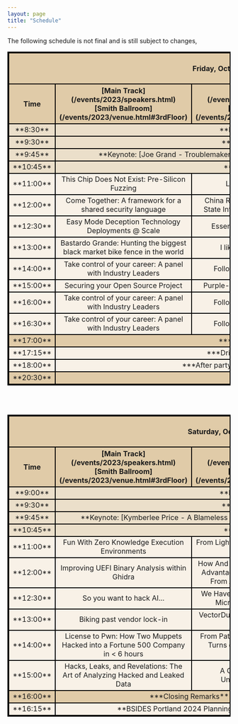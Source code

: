```yaml
---
layout: page
title: "Schedule"
---
```

<style>
table{
    border-collapse: collapse;
    border-spacing: 0;
    border:2px solid #000000;
    
}

th{
    border:2px solid #000000;
}

td{
    border:2px solid #000000;
    vertical-align: middle;
}

thead{
    background-color: #E0CBA8; 
}

tfoot{
    background-color: #E0CBA8; 
}
.General_items{
    background-color: #EBDFCA; 
}
tbody{
   background-color: #F8F1E7; 
}

</style>
The following schedule is not final and is still subject to changes, 

<table width="100%">
<colgroup>
<col width="10%" />
<col width="30%" />
<col width="30%" />
<col width="30%" />
</colgroup>
<thead>
<tr class="header">
<th colspan=4 align="center"><br>Friday, October 6th, 2023<br><br></th>
</tr>
<tr class="header">
    <th markdown="span" align="center" rowspan=2 >Time</th>
    <th markdown="span" align="center" >[Main Track](/events/2023/speakers.html)<br>[Smith Ballroom](/events/2023/venue.html#3rdFloor)</th>
    <th markdown="span" align="center" >[Track 2](/events/2023/speakers.html)<br>[Rooms 329-327](/events/2023/venue.html#3rdFloor)</th>
    <th markdown="span" align="center" >[Workshops](/events/2023/speakers.html)<br>[Rooms 296,298](/events/2023/venue.html#2ndFloor)</th>
</tr>
</thead>
<tbody>
    <tr class="General_items">
        <td markdown="span" align="center">**8:30**</td>
        <td markdown="span" align="center" colspan=3> **Registration Opens**</td>
    </tr>
    <tr class="General_items">
        <td markdown="span" align="center">**9:30**</td>
        <td markdown="span" align="center" colspan=3> **Opening Remarks**</td>
    </tr>
    <tr class="General_items">
        <td markdown="span" align="center">**9:45**</td>
        <td markdown="span" align="center" colspan=3> **Keynote: [Joe Grand - Troublemakers and Superpowers](/events/2023/speakers.html#joe)**</td>
    </tr>
    <tr class="General_items">
        <td markdown="span" align="center">**10:45**</td>
        <td markdown="span" align="center" colspan=3> **15 Minute Break**</td>
    </tr>
    <tr>
        <td markdown="span" align="center">**11:00**</td>
        <td markdown="span" align="center"> This Chip Does Not Exist: Pre-Silicon Fuzzing</td>
        <td markdown="span" align="center"> LAPSUS$ is winning </td>
        <td markdown="span" align="center" rowspan=3> Purple Teaming with Detection-as-Code for Modern SIEM</td>
    </tr>
    <tr>
        <td markdown="span" align="center">**12:00**</td>
        <td markdown="span" align="center"> Come Together: A framework for a shared security language</td>
        <td markdown="span" align="center"> China Recon 101: Finding Nation State Infra with Almost Free Tools</td>
    </tr>
    <tr>
        <td markdown="span" align="center" >**12:30**</td>
        <td markdown="span" align="center" > Easy Mode Deception Technology Deployments @ Scale</td>
        <td markdown="span" align="center" > Essential Logs Pyramid SIEM</td>
    </tr>
    <tr>
        <td markdown="span" align="center" >**13:00**</td>
        <td markdown="span" align="center" > Bastardo Grande: Hunting the biggest black market bike fence in the world</td>
        <td markdown="span" align="center" > I like to MOVEit, MOVEit</td>
        <td markdown="span" align="center" rowspan=2> Digital Forensics and File Recovery Workshop</td>
    </tr>
    <tr>
        <td markdown="span" align="center" >**14:00**</td>
        <td markdown="span" align="center" > Take control of your career: A panel with Industry Leaders</td>
        <td markdown="span" align="center" > Following the metadata trail</td>
    </tr>
    <tr>
        <td markdown="span" align="center" >**15:00**</td>
        <td markdown="span" align="center" > Securing your Open Source Project</td>
        <td markdown="span" align="center" > Purple-teaming outbound HTTPS</td>
        <td markdown="span" align="center" rowspan=3> Insider Threat IR: A Hands-on Zero to 60</td>
    </tr>
     <tr>
        <td markdown="span" align="center" >**16:00**</td>
        <td markdown="span" align="center" > Take control of your career: A panel with Industry Leaders</td>
        <td markdown="span" align="center" > Following the metadata trail</td>
    </tr>
     <tr>
        <td markdown="span" align="center" >**16:30**</td>
        <td markdown="span" align="center" > Take control of your career: A panel with Industry Leaders</td>
        <td markdown="span" align="center" > Following the metadata trail</td>
    </tr>
    <tr style="background-color: #E0CBA8;">
        <td markdown="span" align="center">**17:00**</td>
        <td markdown="span" align="center" rowspan=1 colspan=3>***Closing Remarks***</td>
    </tr>
    <tr>
        <td markdown="span" align="center">**17:15**</td>
        <td markdown="span" align="center" colspan=3> ***Drinks + hors d'oeuvres***</td>
    </tr>
    <tr>
        <td markdown="span" align="center">**18:00**</td>
        <td markdown="span" align="center" colspan=3>***After party: PSU bowling + movie night***</td>
    </tr>
    <tfoot>
    <tr>
        <td markdown="span" align="center">**20:30**</td>
        <td markdown="span" align="center" colspan=3> **Doors close**</td>
    </tr>
    </tfoot>
</tbody>
</table>

<br><br>

<table width="100%">
<colgroup>
<col width="10%" />
<col width="30%" />
<col width="30%" />
<col width="30%" />
</colgroup>
<thead>
<tr class="header">
<th colspan=4 align="center"><br>Saturday, October 7th, 2023<br><br></th>
</tr>
<tr class="header">
    <th markdown="span" align="center" rowspan=2 >Time</th>
    <th markdown="span" align="center" >[Main Track](/events/2023/speakers.html)<br>[Smith Ballroom](/events/2023/venue.html#3rdFloor)</th>
    <th markdown="span" align="center" >[Track 2](/events/2023/speakers.html)<br>[Rooms 329-327](/events/2023/venue.html#3rdFloor)</th>
    <th markdown="span" align="center" >[Workshops](/events/2023/speakers.html)<br>[Rooms 296,298](/events/2023/venue.html#2ndFloor)</th>
</tr>
</thead>
<tbody>
    <tr class="General_items">
        <td markdown="span" align="center">**9:00**</td>
        <td markdown="span" align="center" colspan=3> **Registration Opens**</td>
    </tr>
    <tr class="General_items">
        <td markdown="span" align="center">**9:30**</td>
        <td markdown="span" align="center" colspan=3> **Opening Remarks**</td>
    </tr>
    <tr class="General_items">
        <td markdown="span" align="center">**9:45**</td>
        <td markdown="span" align="center" colspan=3> **Keynote: [Kymberlee Price - A Blameless Retro on Security](/events/2023/speakers.html#Kymberlee)**</td>
    </tr>
    <tr class="General_items">
        <td markdown="span" align="center">**10:45**</td>
        <td markdown="span" align="center" colspan=3> **15 Minute Break**</td>
    </tr>
    <tr>
        <td markdown="span" align="center">**11:00**</td>
        <td markdown="span" align="center"> Fun With Zero Knowledge Execution Environments</td>
        <td markdown="span" align="center"> From Light to Router: Reversing an IoT Smart Switch </td>
        <td markdown="span" align="center" rowspan=3> Capture The Flag (CTF) With Feedback And Hints</td>
    </tr>
    <tr>
        <td markdown="span" align="center">**12:00**</td>
        <td markdown="span" align="center"> Improving UEFI Binary Analysis within Ghidra</td>
        <td markdown="span" align="center"> How And Why To Gain Technological Advantages By Harvesting Entropy From An Unsuspecting Public</td>
    </tr>
    <tr>
        <td markdown="span" align="center" >**12:30**</td>
        <td markdown="span" align="center" > So you want to hack AI...</td>
        <td markdown="span" align="center" > We Have C2 at Home - Leveraging Microsoft's C2 Framework</td>
    </tr>
    <tr>
        <td markdown="span" align="center" >**13:00**</td>
        <td markdown="span" align="center" > Biking past vendor lock-in</td>
        <td markdown="span" align="center" > VectorDumper: Redteam adventures with VectorDBs</td>
        <td markdown="span" align="center" rowspan=2> Badgelife Creator 101: Making Your First Electronic Badge</td>
    </tr>
    <tr>
        <td markdown="span" align="center" >**14:00**</td>
        <td markdown="span" align="center" > License to Pwn: How Two Muppets Hacked into a Fortune 500 Company in < 6 hours</td>
        <td markdown="span" align="center" > From Patch to Shell: The Twists and Turns of Exploiting a Hardened Platform</td>
    </tr>
    <tr>
        <td markdown="span" align="center" >**15:00**</td>
        <td markdown="span" align="center" > Hacks, Leaks, and Revelations: The Art of Analyzing Hacked and Leaked Data</td>
        <td markdown="span" align="center" > A Gentle Introduction to Understanding Fuzzers</td>
        <td markdown="span" align="center" rowspan=3> Network Protocol Fuzzing With Boofuzz</td>
    </tr>
    <tr style="background-color: #E0CBA8;">
        <td markdown="span" align="center">**16:00**</td>
        <td markdown="span" align="center" rowspan=1 colspan=2>***Closing Remarks***</td>
    </tr>
    <tr>
        <td markdown="span" align="center">**16:15**</td>
        <td markdown="span" align="center" colspan=2> **BSIDES Portland 2024 Planning begins**</td>
    </tr>
</tbody>
</table>

<!-- <tr>
    <td markdown="span" align="center">Second column **fields**</td>
    <td markdown="span" align="left">Some more descriptive text.</td>
    <td markdown="span" align="left"> text</td>
</tr> -->

